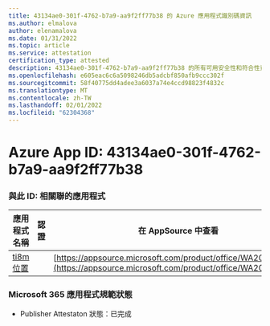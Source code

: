 ```yaml
---
title: 43134ae0-301f-4762-b7a9-aa9f2ff77b38 的 Azure 應用程式識別碼資訊
ms.author: elmalova
author: elenamalova
ms.date: 01/31/2022
ms.topic: article
ms.service: attestation
certification_type: attested
description: 43134ae0-301f-4762-b7a9-aa9f2ff77b38 的所有可用安全性和符合性資訊資訊。
ms.openlocfilehash: e605eac6c6a5098246db5adcbf850afb9ccc302f
ms.sourcegitcommit: 58f40775dd4adee3a6037a74e4ccd98823f4832c
ms.translationtype: MT
ms.contentlocale: zh-TW
ms.lasthandoff: 02/01/2022
ms.locfileid: "62304368"
---
```

# <a name="azure-app-id-43134ae0-301f-4762-b7a9-aa9f2ff77b38"></a>Azure App ID: 43134ae0-301f-4762-b7a9-aa9f2ff77b38


### <a name="apps-associated-with-this-id"></a>與此 ID: 相關聯的應用程式
| **應用程式名稱** | **認證** | **在 AppSource 中查看** |
|--------------|---------------|-----------------------|
| [ti8m 位置](https://docs.microsoft.com/microsoft-365-app-certification/forward/WA200003311) |  | [https://appsource.microsoft.com/product/office/WA200003311](https://appsource.microsoft.com/product/office/WA200003311) |

### <a name="microsoft-365-app-compliance-status"></a>Microsoft 365 應用程式規範狀態
- Publisher Attestaton 狀態：已完成
